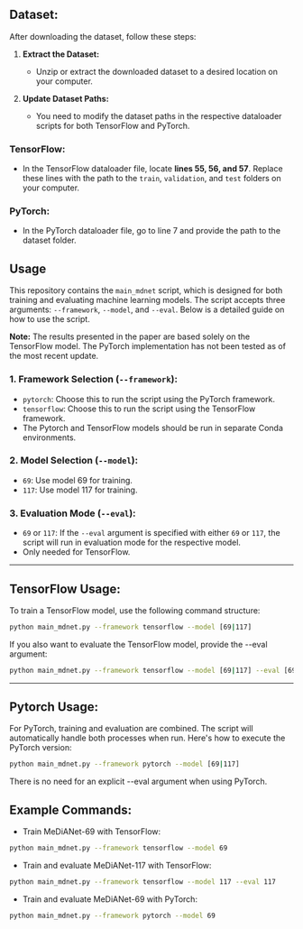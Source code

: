 ## Dataset:
After downloading the dataset, follow these steps:

1. **Extract the Dataset:**
   - Unzip or extract the downloaded dataset to a desired location on your computer.

2. **Update Dataset Paths:**
   - You need to modify the dataset paths in the respective dataloader scripts for both TensorFlow and PyTorch.

### TensorFlow:
- In the TensorFlow dataloader file, locate **lines 55, 56, and 57**. Replace these lines with the path to the `train`, `validation`, and `test` folders on your computer.

### PyTorch:
- In the PyTorch dataloader file, go to line 7 and provide the path to the dataset folder.


## Usage
This repository contains the `main_mdnet` script, which is designed for both training and evaluating machine learning models. The script accepts three arguments: `--framework`, `--model`, and `--eval`. Below is a detailed guide on how to use the script. 

**Note:** The results presented in the paper are based solely on the TensorFlow model. The PyTorch implementation has not been tested as of the most recent update.

### 1. Framework Selection (`--framework`):
- `pytorch`: Choose this to run the script using the PyTorch framework.
- `tensorflow`: Choose this to run the script using the TensorFlow framework.
- The Pytorch and TensorFlow models should be run in separate Conda environments.

### 2. Model Selection (`--model`):
- `69`: Use model 69 for training.
- `117`: Use model 117 for training.

### 3. Evaluation Mode (`--eval`):
- `69` or `117`: If the `--eval` argument is specified with either `69` or `117`, the script will run in evaluation mode for the respective model.
- Only needed for TensorFlow.

---

## TensorFlow Usage:
To train a TensorFlow model, use the following command structure:

```bash
python main_mdnet.py --framework tensorflow --model [69|117]
```
If you also want to evaluate the TensorFlow model, provide the --eval argument:
```bash
python main_mdnet.py --framework tensorflow --model [69|117] --eval [69|117]
```

---

## Pytorch Usage:
For PyTorch, training and evaluation are combined. The script will automatically handle both processes when run. Here's how to execute the PyTorch version:

```bash
python main_mdnet.py --framework pytorch --model [69|117]
```
There is no need for an explicit --eval argument when using PyTorch.


## Example Commands:
- Train MeDiANet-69 with TensorFlow:
```bash
python main_mdnet.py --framework tensorflow --model 69
```

- Train and evaluate MeDiANet-117 with TensorFlow: 
```bash
python main_mdnet.py --framework tensorflow --model 117 --eval 117
```

- Train and evaluate MeDiANet-69 with PyTorch:
```bash
python main_mdnet.py --framework pytorch --model 69
```
